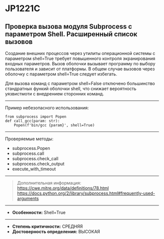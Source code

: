 # JP1221C 
## Проверка вызова модуля Subprocess c параметром Shell. Расширенный список вызовов
Создание внешних процессов через утилиты операционной системы с параметром shell=True требует повышенного контроля 
экранирования входных параметров. Вызов оболочки вызывает программу по выбору пользователя и зависит от платформы. 
В общем случае вызовов через оболочку c параметром shell=True следует избегать.

Для вызова команд с параметром shell=False отключено большинство стандратных функий оболочки shell, что снижает
вероятность уязвистмоти с внедрением сторонних команд.

---
Пример небезопасного использования:
```
from subprocess import Popen
def call_gcc(param: str):
    Popen(f'bin/gcc {param}', shell=True)
```
---
Проверяемые методы:
<!---
NOTE!! CHECK execute with timeout
-->

* subprocess.Popen 
* subprocess.call
* subprocess.check_call
* subprocess.check_output
* execute_with_timeout
---
> Дополнительная информация:
> <https://cwe.mitre.org/data/definitions/78.html>
> <https://docs.python.org/2/library/subprocess.html#frequently-used-arguments>
---
* __Особенности:__ Shell=True
<!---
NOTE!! CHANGE TO HIGH-LOW
-->
---
* __Степень критичности:__ СРЕДНЯЯ
* __Достоверность определения:__ ВЫСОКАЯ